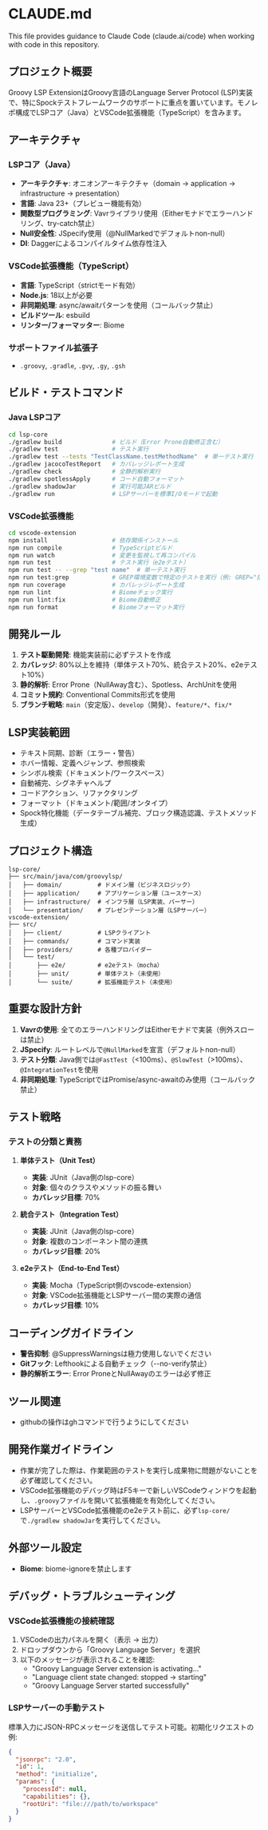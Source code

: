 # CLAUDE.md

This file provides guidance to Claude Code (claude.ai/code) when working with code in this repository.

## プロジェクト概要

Groovy LSP ExtensionはGroovy言語のLanguage Server Protocol (LSP)実装で、特にSpockテストフレームワークのサポートに重点を置いています。モノレポ構成でLSPコア（Java）とVSCode拡張機能（TypeScript）を含みます。

## アーキテクチャ

### LSPコア（Java）
- **アーキテクチャ**: オニオンアーキテクチャ（domain → application → infrastructure → presentation）
- **言語**: Java 23+（プレビュー機能有効）
- **関数型プログラミング**: Vavrライブラリ使用（Eitherモナドでエラーハンドリング、try-catch禁止）
- **Null安全性**: JSpecify使用（@NullMarkedでデフォルトnon-null）
- **DI**: Daggerによるコンパイルタイム依存性注入

### VSCode拡張機能（TypeScript）
- **言語**: TypeScript（strictモード有効）
- **Node.js**: 18以上が必要
- **非同期処理**: async/awaitパターンを使用（コールバック禁止）
- **ビルドツール**: esbuild
- **リンター/フォーマッター**: Biome

### サポートファイル拡張子
- `.groovy`, `.gradle`, `.gvy`, `.gy`, `.gsh`

## ビルド・テストコマンド

### Java LSPコア
```bash
cd lsp-core
./gradlew build              # ビルド（Error Prone自動修正含む）
./gradlew test               # テスト実行
./gradlew test --tests "TestClassName.testMethodName"  # 単一テスト実行
./gradlew jacocoTestReport   # カバレッジレポート生成
./gradlew check              # 全静的解析実行
./gradlew spotlessApply      # コード自動フォーマット
./gradlew shadowJar          # 実行可能JARビルド
./gradlew run                # LSPサーバーを標準I/Oモードで起動
```

### VSCode拡張機能
```bash
cd vscode-extension
npm install                  # 依存関係インストール
npm run compile              # TypeScriptビルド
npm run watch                # 変更を監視して再コンパイル
npm run test                 # テスト実行（e2eテスト）
npm run test -- --grep "test name"  # 単一テスト実行
npm run test:grep            # GREP環境変数で特定のテストを実行（例: GREP="括弧" npm run test:grep）
npm run coverage             # カバレッジレポート生成
npm run lint                 # Biomeチェック実行
npm run lint:fix             # Biome自動修正
npm run format               # Biomeフォーマット実行
```

## 開発ルール

1. **テスト駆動開発**: 機能実装前に必ずテストを作成
2. **カバレッジ**: 80%以上を維持（単体テスト70%、統合テスト20%、e2eテスト10%）
3. **静的解析**: Error Prone（NullAway含む）、Spotless、ArchUnitを使用
4. **コミット規約**: Conventional Commits形式を使用
5. **ブランチ戦略**: `main`（安定版）、`develop`（開発）、`feature/*`、`fix/*`

## LSP実装範囲

- テキスト同期、診断（エラー・警告）
- ホバー情報、定義へジャンプ、参照検索
- シンボル検索（ドキュメント/ワークスペース）
- 自動補完、シグネチャヘルプ
- コードアクション、リファクタリング
- フォーマット（ドキュメント/範囲/オンタイプ）
- Spock特化機能（データテーブル補完、ブロック構造認識、テストメソッド生成）

## プロジェクト構造

```
lsp-core/
├── src/main/java/com/groovylsp/
│   ├── domain/          # ドメイン層（ビジネスロジック）
│   ├── application/     # アプリケーション層（ユースケース）
│   ├── infrastructure/  # インフラ層（LSP実装、パーサー）
│   └── presentation/    # プレゼンテーション層（LSPサーバー）
vscode-extension/
├── src/
│   ├── client/          # LSPクライアント
│   ├── commands/        # コマンド実装
│   ├── providers/       # 各種プロバイダー
│   └── test/
│       ├── e2e/         # e2eテスト（mocha）
│       ├── unit/        # 単体テスト（未使用）
│       └── suite/       # 拡張機能テスト（未使用）
```

## 重要な設計方針

1. **Vavrの使用**: 全てのエラーハンドリングはEitherモナドで実装（例外スローは禁止）
2. **JSpecify**: ルートレベルで`@NullMarked`を宣言（デフォルトnon-null）
3. **テスト分類**: Java側では`@FastTest`（<100ms）、`@SlowTest`（>100ms）、`@IntegrationTest`を使用
4. **非同期処理**: TypeScriptではPromise/async-awaitのみ使用（コールバック禁止）

## テスト戦略

### テストの分類と責務
1. **単体テスト（Unit Test）**
   - **実装**: JUnit（Java側のlsp-core）
   - **対象**: 個々のクラスやメソッドの振る舞い
   - **カバレッジ目標**: 70%

2. **統合テスト（Integration Test）**
   - **実装**: JUnit（Java側のlsp-core）
   - **対象**: 複数のコンポーネント間の連携
   - **カバレッジ目標**: 20%

3. **e2eテスト（End-to-End Test）**
   - **実装**: Mocha（TypeScript側のvscode-extension）
   - **対象**: VSCode拡張機能とLSPサーバー間の実際の通信
   - **カバレッジ目標**: 10%

## コーディングガイドライン

- **警告抑制**: @SuppressWarningsは極力使用しないでください
- **Gitフック**: Lefthookによる自動チェック（--no-verify禁止）
- **静的解析エラー**: Error ProneとNullAwayのエラーは必ず修正

## ツール関連

- githubの操作はghコマンドで行うようにしてください

## 開発作業ガイドライン

- 作業が完了した際は、作業範囲のテストを実行し成果物に問題がないことを必ず確認してください。
- VSCode拡張機能のデバッグ時はF5キーで新しいVSCodeウィンドウを起動し、`.groovy`ファイルを開いて拡張機能を有効化してください。
- LSPサーバーとVSCode拡張機能のe2eテスト前に、必ず`lsp-core/`で`./gradlew shadowJar`を実行してください。

## 外部ツール設定

- **Biome**: biome-ignoreを禁止します

## デバッグ・トラブルシューティング

### VSCode拡張機能の接続確認
1. VSCodeの出力パネルを開く（表示 → 出力）
2. ドロップダウンから「Groovy Language Server」を選択
3. 以下のメッセージが表示されることを確認:
   - "Groovy Language Server extension is activating..."
   - "Language client state changed: stopped -> starting"
   - "Groovy Language Server started successfully"

### LSPサーバーの手動テスト
標準入力にJSON-RPCメッセージを送信してテスト可能。初期化リクエストの例:
```json
{
  "jsonrpc": "2.0",
  "id": 1,
  "method": "initialize",
  "params": {
    "processId": null,
    "capabilities": {},
    "rootUri": "file:///path/to/workspace"
  }
}
```